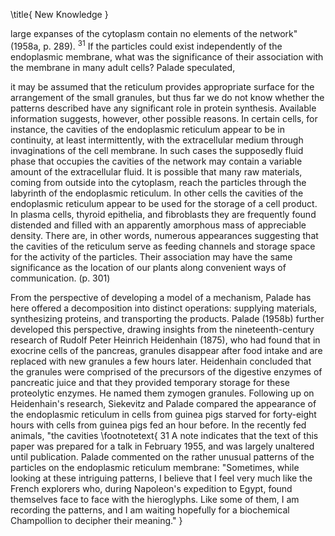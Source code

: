 \title{
New Knowledge
}

large expanses of the cytoplasm contain no elements of the network" (1958a, p. 289). ${ }^{31}$ If the particles could exist independently of the endoplasmic membrane, what was the significance of their association with the membrane in many adult cells? Palade speculated,

it may be assumed that the reticulum provides appropriate surface for the arrangement of the small granules, but thus far we do not know whether the patterns described have any significant role in protein synthesis. Available information suggests, however, other possible reasons. In certain cells, for instance, the cavities of the endoplasmic reticulum appear to be in continuity, at least intermittently, with the extracellular medium through invaginations of the cell membrane. In such cases the supposedly fluid phase that occupies the cavities of the network may contain a variable amount of the extracellular fluid. It is possible that many raw materials, coming from outside into the cytoplasm, reach the particles through the labyrinth of the endoplasmic reticulum. In other cells the cavities of the endoplasmic reticulum appear to be used for the storage of a cell product. In plasma cells, thyroid epithelia, and fibroblasts they are frequently found distended and filled with an apparently amorphous mass of appreciable density. There are, in other words, numerous appearances suggesting that the cavities of the reticulum serve as feeding channels and storage space for the activity of the particles. Their association may have the same significance as the location of our plants along convenient ways of communication. (p. 301)

From the perspective of developing a model of a mechanism, Palade has here offered a decomposition into distinct operations: supplying materials, synthesizing proteins, and transporting the products. Palade (1958b) further developed this perspective, drawing insights from the nineteenth-century research of Rudolf Peter Heinrich Heidenhain (1875), who had found that in exocrine cells of the pancreas, granules disappear after food intake and are replaced with new granules a few hours later. Heidenhain concluded that the granules were comprised of the precursors of the digestive enzymes of pancreatic juice and that they provided temporary storage for these proteolytic enzymes. He named them zymogen granules. Following up on Heidenhain's research, Siekevitz and Palade compared the appearance of the endoplasmic reticulum in cells from guinea pigs starved for forty-eight hours with cells from guinea pigs fed an hour before. In the recently fed animals, "the cavities
\footnotetext{
31 A note indicates that the text of this paper was prepared for a talk in February 1955, and was largely unaltered until publication. Palade commented on the rather unusual patterns of the particles on the endoplasmic reticulum membrane: "Sometimes, while looking at these intriguing patterns, I believe that I feel very much like the French explorers who, during Napoleon's expedition to Egypt, found themselves face to face with the hieroglyphs. Like some of them, I am recording the patterns, and I am waiting hopefully for a biochemical Champollion to decipher their meaning."
}